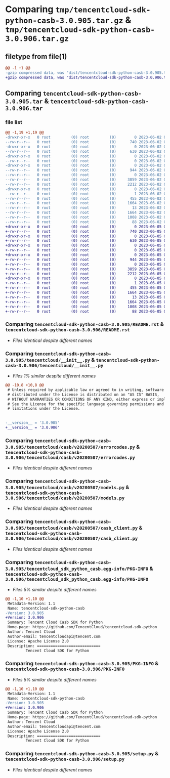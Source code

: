 # Comparing `tmp/tencentcloud-sdk-python-casb-3.0.905.tar.gz` & `tmp/tencentcloud-sdk-python-casb-3.0.906.tar.gz`

## filetype from file(1)

```diff
@@ -1 +1 @@
-gzip compressed data, was "dist/tencentcloud-sdk-python-casb-3.0.905.tar", last modified: Fri Jun  2 00:22:23 2023, max compression
+gzip compressed data, was "dist/tencentcloud-sdk-python-casb-3.0.906.tar", last modified: Mon Jun  5 00:28:43 2023, max compression
```

## Comparing `tencentcloud-sdk-python-casb-3.0.905.tar` & `tencentcloud-sdk-python-casb-3.0.906.tar`

### file list

```diff
@@ -1,19 +1,19 @@
-drwxr-xr-x   0 root         (0) root         (0)        0 2023-06-02 00:22:23.000000 tencentcloud-sdk-python-casb-3.0.905/
--rw-r--r--   0 root         (0) root         (0)      740 2023-06-02 00:22:23.000000 tencentcloud-sdk-python-casb-3.0.905/README.rst
-drwxr-xr-x   0 root         (0) root         (0)        0 2023-06-02 00:22:23.000000 tencentcloud-sdk-python-casb-3.0.905/tencentcloud/
--rw-r--r--   0 root         (0) root         (0)      630 2023-06-02 00:22:23.000000 tencentcloud-sdk-python-casb-3.0.905/tencentcloud/__init__.py
-drwxr-xr-x   0 root         (0) root         (0)        0 2023-06-02 00:22:23.000000 tencentcloud-sdk-python-casb-3.0.905/tencentcloud/casb/
--rw-r--r--   0 root         (0) root         (0)        0 2023-06-02 00:22:23.000000 tencentcloud-sdk-python-casb-3.0.905/tencentcloud/casb/__init__.py
-drwxr-xr-x   0 root         (0) root         (0)        0 2023-06-02 00:22:23.000000 tencentcloud-sdk-python-casb-3.0.905/tencentcloud/casb/v20200507/
--rw-r--r--   0 root         (0) root         (0)      944 2023-06-02 00:22:23.000000 tencentcloud-sdk-python-casb-3.0.905/tencentcloud/casb/v20200507/errorcodes.py
--rw-r--r--   0 root         (0) root         (0)        0 2023-06-02 00:22:23.000000 tencentcloud-sdk-python-casb-3.0.905/tencentcloud/casb/v20200507/__init__.py
--rw-r--r--   0 root         (0) root         (0)     3859 2023-06-02 00:22:23.000000 tencentcloud-sdk-python-casb-3.0.905/tencentcloud/casb/v20200507/models.py
--rw-r--r--   0 root         (0) root         (0)     2212 2023-06-02 00:22:23.000000 tencentcloud-sdk-python-casb-3.0.905/tencentcloud/casb/v20200507/casb_client.py
-drwxr-xr-x   0 root         (0) root         (0)        0 2023-06-02 00:22:23.000000 tencentcloud-sdk-python-casb-3.0.905/tencentcloud_sdk_python_casb.egg-info/
--rw-r--r--   0 root         (0) root         (0)        1 2023-06-02 00:22:23.000000 tencentcloud-sdk-python-casb-3.0.905/tencentcloud_sdk_python_casb.egg-info/dependency_links.txt
--rw-r--r--   0 root         (0) root         (0)      455 2023-06-02 00:22:23.000000 tencentcloud-sdk-python-casb-3.0.905/tencentcloud_sdk_python_casb.egg-info/SOURCES.txt
--rw-r--r--   0 root         (0) root         (0)     1664 2023-06-02 00:22:23.000000 tencentcloud-sdk-python-casb-3.0.905/tencentcloud_sdk_python_casb.egg-info/PKG-INFO
--rw-r--r--   0 root         (0) root         (0)       13 2023-06-02 00:22:23.000000 tencentcloud-sdk-python-casb-3.0.905/tencentcloud_sdk_python_casb.egg-info/top_level.txt
--rw-r--r--   0 root         (0) root         (0)     1664 2023-06-02 00:22:23.000000 tencentcloud-sdk-python-casb-3.0.905/PKG-INFO
--rw-r--r--   0 root         (0) root         (0)     1008 2023-06-02 00:22:23.000000 tencentcloud-sdk-python-casb-3.0.905/setup.py
--rw-r--r--   0 root         (0) root         (0)       88 2023-06-02 00:22:23.000000 tencentcloud-sdk-python-casb-3.0.905/setup.cfg
+drwxr-xr-x   0 root         (0) root         (0)        0 2023-06-05 00:28:43.000000 tencentcloud-sdk-python-casb-3.0.906/
+-rw-r--r--   0 root         (0) root         (0)      740 2023-06-05 00:28:43.000000 tencentcloud-sdk-python-casb-3.0.906/README.rst
+drwxr-xr-x   0 root         (0) root         (0)        0 2023-06-05 00:28:43.000000 tencentcloud-sdk-python-casb-3.0.906/tencentcloud/
+-rw-r--r--   0 root         (0) root         (0)      630 2023-06-05 00:28:43.000000 tencentcloud-sdk-python-casb-3.0.906/tencentcloud/__init__.py
+drwxr-xr-x   0 root         (0) root         (0)        0 2023-06-05 00:28:43.000000 tencentcloud-sdk-python-casb-3.0.906/tencentcloud/casb/
+-rw-r--r--   0 root         (0) root         (0)        0 2023-06-05 00:28:43.000000 tencentcloud-sdk-python-casb-3.0.906/tencentcloud/casb/__init__.py
+drwxr-xr-x   0 root         (0) root         (0)        0 2023-06-05 00:28:43.000000 tencentcloud-sdk-python-casb-3.0.906/tencentcloud/casb/v20200507/
+-rw-r--r--   0 root         (0) root         (0)      944 2023-06-05 00:28:43.000000 tencentcloud-sdk-python-casb-3.0.906/tencentcloud/casb/v20200507/errorcodes.py
+-rw-r--r--   0 root         (0) root         (0)        0 2023-06-05 00:28:43.000000 tencentcloud-sdk-python-casb-3.0.906/tencentcloud/casb/v20200507/__init__.py
+-rw-r--r--   0 root         (0) root         (0)     3859 2023-06-05 00:28:43.000000 tencentcloud-sdk-python-casb-3.0.906/tencentcloud/casb/v20200507/models.py
+-rw-r--r--   0 root         (0) root         (0)     2212 2023-06-05 00:28:43.000000 tencentcloud-sdk-python-casb-3.0.906/tencentcloud/casb/v20200507/casb_client.py
+drwxr-xr-x   0 root         (0) root         (0)        0 2023-06-05 00:28:43.000000 tencentcloud-sdk-python-casb-3.0.906/tencentcloud_sdk_python_casb.egg-info/
+-rw-r--r--   0 root         (0) root         (0)        1 2023-06-05 00:28:43.000000 tencentcloud-sdk-python-casb-3.0.906/tencentcloud_sdk_python_casb.egg-info/dependency_links.txt
+-rw-r--r--   0 root         (0) root         (0)      455 2023-06-05 00:28:43.000000 tencentcloud-sdk-python-casb-3.0.906/tencentcloud_sdk_python_casb.egg-info/SOURCES.txt
+-rw-r--r--   0 root         (0) root         (0)     1664 2023-06-05 00:28:43.000000 tencentcloud-sdk-python-casb-3.0.906/tencentcloud_sdk_python_casb.egg-info/PKG-INFO
+-rw-r--r--   0 root         (0) root         (0)       13 2023-06-05 00:28:43.000000 tencentcloud-sdk-python-casb-3.0.906/tencentcloud_sdk_python_casb.egg-info/top_level.txt
+-rw-r--r--   0 root         (0) root         (0)     1664 2023-06-05 00:28:43.000000 tencentcloud-sdk-python-casb-3.0.906/PKG-INFO
+-rw-r--r--   0 root         (0) root         (0)     1008 2023-06-05 00:28:43.000000 tencentcloud-sdk-python-casb-3.0.906/setup.py
+-rw-r--r--   0 root         (0) root         (0)       88 2023-06-05 00:28:43.000000 tencentcloud-sdk-python-casb-3.0.906/setup.cfg
```

### Comparing `tencentcloud-sdk-python-casb-3.0.905/README.rst` & `tencentcloud-sdk-python-casb-3.0.906/README.rst`

 * *Files identical despite different names*

### Comparing `tencentcloud-sdk-python-casb-3.0.905/tencentcloud/__init__.py` & `tencentcloud-sdk-python-casb-3.0.906/tencentcloud/__init__.py`

 * *Files 1% similar despite different names*

```diff
@@ -10,8 +10,8 @@
 # Unless required by applicable law or agreed to in writing, software
 # distributed under the License is distributed on an "AS IS" BASIS,
 # WITHOUT WARRANTIES OR CONDITIONS OF ANY KIND, either express or implied.
 # See the License for the specific language governing permissions and
 # limitations under the License.
 
 
-__version__ = '3.0.905'
+__version__ = '3.0.906'
```

### Comparing `tencentcloud-sdk-python-casb-3.0.905/tencentcloud/casb/v20200507/errorcodes.py` & `tencentcloud-sdk-python-casb-3.0.906/tencentcloud/casb/v20200507/errorcodes.py`

 * *Files identical despite different names*

### Comparing `tencentcloud-sdk-python-casb-3.0.905/tencentcloud/casb/v20200507/models.py` & `tencentcloud-sdk-python-casb-3.0.906/tencentcloud/casb/v20200507/models.py`

 * *Files identical despite different names*

### Comparing `tencentcloud-sdk-python-casb-3.0.905/tencentcloud/casb/v20200507/casb_client.py` & `tencentcloud-sdk-python-casb-3.0.906/tencentcloud/casb/v20200507/casb_client.py`

 * *Files identical despite different names*

### Comparing `tencentcloud-sdk-python-casb-3.0.905/tencentcloud_sdk_python_casb.egg-info/PKG-INFO` & `tencentcloud-sdk-python-casb-3.0.906/tencentcloud_sdk_python_casb.egg-info/PKG-INFO`

 * *Files 5% similar despite different names*

```diff
@@ -1,10 +1,10 @@
 Metadata-Version: 1.1
 Name: tencentcloud-sdk-python-casb
-Version: 3.0.905
+Version: 3.0.906
 Summary: Tencent Cloud Casb SDK for Python
 Home-page: https://github.com/TencentCloud/tencentcloud-sdk-python
 Author: Tencent Cloud
 Author-email: tencentcloudapi@tencent.com
 License: Apache License 2.0
 Description: ============================
         Tencent Cloud SDK for Python
```

### Comparing `tencentcloud-sdk-python-casb-3.0.905/PKG-INFO` & `tencentcloud-sdk-python-casb-3.0.906/PKG-INFO`

 * *Files 5% similar despite different names*

```diff
@@ -1,10 +1,10 @@
 Metadata-Version: 1.1
 Name: tencentcloud-sdk-python-casb
-Version: 3.0.905
+Version: 3.0.906
 Summary: Tencent Cloud Casb SDK for Python
 Home-page: https://github.com/TencentCloud/tencentcloud-sdk-python
 Author: Tencent Cloud
 Author-email: tencentcloudapi@tencent.com
 License: Apache License 2.0
 Description: ============================
         Tencent Cloud SDK for Python
```

### Comparing `tencentcloud-sdk-python-casb-3.0.905/setup.py` & `tencentcloud-sdk-python-casb-3.0.906/setup.py`

 * *Files identical despite different names*

